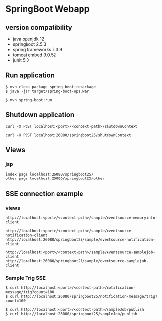 # SpringBoot Webapp

## version compatibility

- java openjdk 12
- springboot 2.5.3
- spring frameworks 5.3.9
- tomcat embed 9.0.52
- junit 5.0

## Run application

```
$ mvn clean package spring-boot:repackage
$ java -jar target/spring-boot-ops.war
```

```
$ mvn spring-boot:run
```

## Shutdown application

```
curl -X POST localhost:<port>/<context-path>/shutdownContext

curl -X POST localhost:26080/springboot25/shutdownContext
```

## Views

### jsp

```
index page localhost:26080/springboot25/
other page localhost:26080/springboot25/other
```

## SSE connection example

### views

```
http://localhost:<port>/<context-path>/sample/eventsource-memoryinfo-client

http://localhost:<port>/<context-path>/sample/eventsource-notification-client
http://localhost:26080/springboot25/sample/eventsource-notification-client

http://localhost:<port>/<context-path>/sample/eventsource-samplejob-client
http://localhost:26080/springboot25/sample/eventsource-samplejob-client
```

### Sample Trig SSE

```
$ curl http://localhost:<port>/<context-path>/notification-message/trig?count=100
$ curl http://localhost:26080/springboot25/notification-message/trig?count=100

$ curl http://localhost:<port>/<context-path>/sampleJob/publish
$ curl http://localhost:26080/springboot25/sampleJob/publish
```
